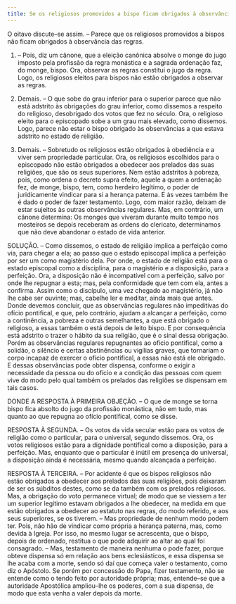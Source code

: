 ```yaml
---
title: Se os religiosos promovidos a bispo ficam obrigados à observância das regras
---
```


O oitavo discute–se assim. – Parece que os religiosos promovidos a bispos não ficam obrigados à observância das regras.  

1. – Pois, diz um cânone, que a eleição canônica absolve o monge do jugo imposto pela profissão da regra monástica e a sagrada ordenação faz, do monge, bispo. Ora, observar as regras constitui o jugo da regra. Logo, os religiosos eleitos para bispos não estão obrigados a observar as regras.  

2. Demais. – O que sobe do grau inferior para o superior parece que não está adstrito às obrigações do grau inferior, como dissemos a respeito do religioso, desobrigado dos votos que fez no século. Ora, o religioso eleito para o episcopado sobe a um grau mais elevado, como dissemos. Logo, parece não estar o bispo obrigado às observâncias a que estava adstrito no estado de religião.  

3. Demais. – Sobretudo os religiosos estão obrigados à obediência e a viver sem propriedade particular. Ora, os religiosos escolhidos para o episcopado não estão obrigados a obedecer aos prelados das suas religiões, que são os seus superiores. Nem estão adstritos à pobreza, pois, como ordena o decreto supra efeito, aquele a quem a ordenação fez, de monge, bispo, tem, como herdeiro legítimo, o poder de juridicamente vindicar para si a herança paterna. E às vezes também lhe é dado o poder de fazer testamento. Logo, com maior razão, deixam de estar sujeitos às outras observâncias regulares.  Mas, em contrário, um cânone determina: Os monges que viveram durante muito tempo nos mosteiros se depois receberam as ordens do clericato, determinamos que não deve abandonar o estado de vida anterior.  

SOLUÇÃO. – Como dissemos, o estado de religião implica a perfeição como via, para chegar a ela; ao passo que o estado episcopal implica a perfeição por ser um como magistério dela. Por onde, o estado de religião está para o estado episcopal como a disciplina, para o magistério e a disposição, para a perfeição. Ora, a disposição não é incompatível com a perfeição, salvo por onde lhe repugnar a esta; mas, pela conformidade que tem com ela, antes a confirma. Assim como o discípulo, uma vez chegado ao magistério, já não lhe cabe ser ouvinte; mas, cabelhe ler e meditar, ainda mais que antes.  Donde devemos concluir, que as observâncias regulares não impeditivas do ofício pontifical, e que, pelo contrário, ajudam a alcançar a perfeição, como a continência, a pobreza e outras semelhantes, a que está obrigado o religioso, a essas também o está depois de leito bispo. E por consequência está adstrito o trazer o hábito da sua religião, que é o sinal dessa obrigação. Porém as observâncias regulares repugnantes ao oficio pontifical, como a solidão, o silêncio e certas abstinências ou vigílias graves, que tornariam o corpo incapaz de exercer o ofício pontifical, a essas não está ele obrigado. E dessas observâncias pode obter dispensa, conforme o exigir a necessidade da pessoa ou do ofício e a condição das pessoas com quem vive do modo pelo qual também os prelados das religiões se dispensam em tais casos. 

DONDE A RESPOSTA À PRIMEIRA OBJEÇÃO. – O que de monge se torna bispo fica absolto do jugo da profissão monástica, não em tudo, mas quanto ao que repugna ao ofício pontifical, como se disse.  

RESPOSTA À SEGUNDA. – Os votos da vida secular estão para os votos de religião como o particular, para o universal, segundo dissemos. Ora, os votos religiosos estão para a dignidade pontifical como a disposição, para a perfeição. Mas, enquanto que o particular é inútil em presença do universal, a disposição ainda é necessária, mesmo quando alcançada a perfeição.  

RESPOSTA À TERCEIRA. – Por acidente é que os bispos religiosos não estão obrigados a obedecer aos prelados das suas religiões, pois deixaram de ser os súbditos destes, como se da também com os prelados religiosos. Mas, a obrigação do voto permanece virtual; de modo que se viessem a ter um superior legítimo estavam obrigados a lhe obedecer, na medida em que estão obrigados a obedecer ao estatuto nas regras, do modo referido, e aos seus superiores, se os tiverem. – Mas propriedade de nenhum modo podem ter. Pois, não hão de vindicar como própria a herança paterna, mas, como devida à Igreja. Por isso, no mesmo lugar se acrescenta, que o bispo, depois de ordenado, restitua o que pode adquirir ao altar ao qual foi consagrado. – Mas, testamento de maneira nenhuma o pode fazer, porque obteve dispensa só em relação aos bens eclesiásticos, e essa dispensa se lhe acaba com a morte, sendo só daí que começa valer o testamento, como diz o Apóstolo. Se porém por concessão do Papa, fizer testamento, não se entende como o tendo feito por autoridade própria; mas, entende–se que a autoridade Apostólica ampliou–lhe os poderes, com a sua dispensa, de modo que esta venha a valer depois da morte.